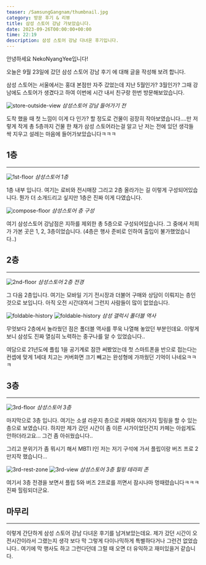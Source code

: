 ```yaml
---
teaser: /SamsungGangnam/thumbnail.jpg
category: 방문 후기 & 리뷰
title: 삼성 스토어 강남 가보았습니다.
date: 2023-09-26T00:00:00+00:00
time: 22:19
description: 삼성 스토어 강남 다녀온 후기입니다.
---
```


안녕하세요 NekoNyangYee입니다!

오늘은 9월 23일에 갔던 삼성 스토어 강남 후기 에 대해 글을 작성해 보려 합니다.

삼성 스토어는 서울에서는 홍대 본점만 자주 갔었는데 지난 5월인가? 3월인가? 그때 강남에도 스토어가 생겼다고 하여 이번에 시간 내서 친구랑 한번 방문해보았습니다.

![store-outside-view](/SamsungGangnam/store-outside-view.jpg)
_삼성스토어 강남 들어가기 전_

도착 했을 때 첫 느낌이 이게 다 인가? 할 정도로 건물이 굉장히 작아보였습니다....만 저렇게 작게 총 5층까지 건물 한 채가 삼성 스토어라는걸 알고 난 저는 전에 있던 생각들 싹 지우고 설레는 마음에 들어가보았습니다ㅋㅋㅋ

## 1층

---

![1st-floor](/SamsungGangnam/1st-floor.jpg)
_삼성스토어 1층_

1층 내부 입니다. 여기는 로비와 전시매장 그리고 2층 올라가는 길 이렇게 구성되어있습니다.
뭔가 더 소개드리고 싶지만 1층은 진짜 이게 다였습니다.

![compose-floor](/SamsungGangnam/compose-floor.jpg)
_삼성스토어 층 구성_

여기 삼성스토어 강남점은 지하를 제외한 총 5층으로 구성되어있습니다. 그 중에서 저희가 가본 곳은 1, 2, 3층이었습니다. (4층은 행사 준비로 인하여 출입이 불가했었습니다..)

## 2층

---

![2nd-floor](/SamsungGangnam/2nd-floor.jpg)
_삼성스토어 2층 전경_

그 다음 2층입니다. 여기는 모바일 기기 전시장과 더불어 구매와 상담이 이뤄지는 층인 것으로 보입니다. 아직 오전 시간대여서 그런지 사람들이 많이 없었습니다.

![foldable-history](/SamsungGangnam/foldable-history.jpg)
![foldable-history](/SamsungGangnam/foldable-history-2.jpg)
_삼성 갤럭시 폴더블 역사_

무엇보다 2층에서 놀라웠던 점은 폴더블 역사를 쭈욱 나열해 놓았던 부분인데요. 이렇게 보니 삼성도 진짜 열심히 노력하는 중구나를 알 수 있었습니다..

여담으로 21년도에 플립 1을 공기계로 잠깐 써봤었는데 첫 스마트폰을 반으로 접는다는 컨셉에 맞게 1세대 치고는 커버화면 크기 빼고는 완성형에 가까웠던 기억이 나네요ㅋㅋㅋ

## 3층

---

![3rd-floor](/SamsungGangnam/3rd-floor.jpg)
_삼성스토어 3층_

마지막으로 3층 입니다. 여기는 소셜 라운지 층으로 카페와 여러가지 힐링을 할 수 있는 층으로 보였습니다. 하지만 제가 갔던 시간이 좀 이른 시가이었던건지 카페는 아쉽게도 안하더라고요... 그건 좀 아쉬웠습니다..

그리고 분위기가 좀 뭐시기 해서 MBTI I인 저는 저기 구석에 가서 플립이랑 버즈 프로 2 만지작 했습니다...

![3rd-rest-zone](/SamsungGangnam/3rd-rest-zone.jpg)
![3rd-view](/SamsungGangnam/3rd-view.jpg)
_삼성스토어 3층 힐링 테라피 존_

여기서 3층 전경을 보면서 플립 5와 버즈 2프로를 끼면서 잠시나마 멍때렸습니다ㅋㅋㅋ 진짜 힐링되더군요.

## 마무리

---

이렇게 간단하게 삼성 스토어 강남 다녀온 후기를 남겨보았는데요. 제가 갔던 시간이 오전시간이라서 그랬는지 생각 보다 막 그렇게 다이나믹하게 특별하다거나 그런건 없었습니다.. 여기에 막 행사도 하고 그런다던데 그럴 때 오면 더 유익하고 재미있을거 같습니다.

